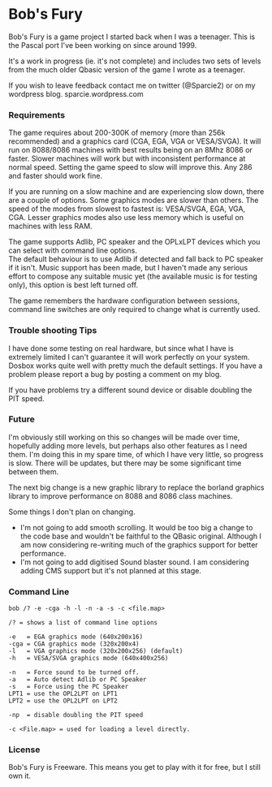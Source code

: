 # Bob's Fury

Bob's Fury is a game project I started back when I was a teenager. This is the Pascal port I've been working
on since around 1999.

It's a work in progress (ie. it's not complete) and includes two sets of levels from the much older
Qbasic version of the game I wrote as a teenager.

If you wish to leave feedback contact me on twitter (@Sparcie2) or on my wordpress blog.
sparcie.wordpress.com

### Requirements

The game requires about 200-300K of memory (more than 256k recommended) and a graphics card (CGA, EGA, VGA or VESA/SVGA).
It will run on 8088/8086 machines with best results being on an 8Mhz 8086 or faster. Slower machines
will work but with inconsistent performance at normal speed. Setting the game speed to slow will
improve this. Any 286 and faster should work fine.

If you are running on a slow machine and are experiencing slow down, there are a couple of options.
Some graphics modes are slower than others. The speed of the modes from slowest to fastest is: VESA/SVGA, EGA, VGA, CGA.
Lesser graphics modes also use less memory which is useful on machines with less RAM.

The game supports Adlib, PC speaker and the OPLxLPT devices which you can select with command line options.  
The default behaviour is to use Adlib if detected and fall back to PC speaker if it isn't.
Music support has been made, but I haven't made any serious effort to compose any suitable music yet
(the available music is for testing only), this option is best left turned off.

The game remembers the hardware configuration between sessions, command line switches are only required to change
what is currently used.


### Trouble shooting Tips

I have done some testing on real hardware, but since what I have is extremely limited I can't guarantee
it will work perfectly on your system. Dosbox works quite well with pretty much the default settings. If you
have a problem please report a bug by posting a comment on my blog.

If you have problems try a different sound device or disable doubling the PIT speed.

### Future

I'm obviously still working on this so changes will be made over time, hopefully adding more levels, but
perhaps also other features as I need them. I'm doing this in my spare time, of which I have very little,
so progress is slow. There will be updates, but there may be some significant time between them.

The next big change is a new graphic library to replace the borland graphics library to improve performance 
on 8088 and 8086 class machines.

Some things I don't plan on changing.
 - I'm not going to add smooth scrolling. It would be too big a change to the code base and wouldn't be
   faithful to the QBasic original. Although I am now considering re-writing much of the graphics support
   for better performance.
 - I'm not going to add digitised Sound blaster sound. I am considering adding CMS support but it's not planned
   at this stage.

### Command Line

    bob /? -e -cga -h -l -n -a -s -c <file.map>

    /? = shows a list of command line options

    -e   = EGA graphics mode (640x200x16)
    -cga = CGA graphics mode (320x200x4)
    -l   = VGA graphics mode (320x200x256) (default)
    -h   = VESA/SVGA graphics mode (640x400x256)

    -n   = Force sound to be turned off.
    -a   = Auto detect Adlib or PC Speaker
    -s   = Force using the PC Speaker
    LPT1 = use the OPL2LPT on LPT1
    LPT2 = use the OPL2LPT on LPT2

    -np  = disable doubling the PIT speed

    -c <File.map> = used for loading a level directly.

### License

Bob's Fury is Freeware. This means you get to play with it for free, but I still own it.

